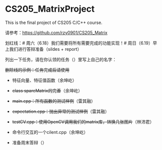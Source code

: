 # CS205_MatrixProject

This is the final project of CS205 C/C++ course.

请参考：https://github.com/rzy0901/CS205_Matrix

划红线：# 周六（6.18）我们需要将所有需要完成的功能实现！# 周日（6.19）早上我们进行答辩准备（sildes + report）

列出一下任务，请在你认领的任务（）里写上自己的名字：

   ~~删除线的示例：任务完成后请使用~~

   * 特征向量、特征值函数（余坤屹）

   * ~~class spareMatrix的完善~~（余坤屹）

   * ~~main.cpp：所有函数的测试样例~~（雷其融）

   * ~~expectation.cpp：抛出异常的测试样例~~（雷其融）

   * ~~testCV.cpp：使用OpenCV调用我们的matrix库，转换几张图片~~（林沛君）
    
   * 命令行交互的一个cilent.cpp（余坤屹）
    
   * 准备周末答辩（）
